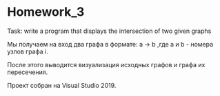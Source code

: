 # Homework_3
Task: write a program that displays the intersection of two given graphs

Мы получаем на вход два графа в формате: a -> b ,где a и b - номера узлов графа i.

После этого выводится визуализация исходных графов и графа их пересечения.

Проект собран на Visual Studio 2019.
